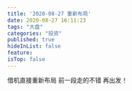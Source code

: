 ```yaml
---
title: '2020-08-27 重新布局'
date: 2020-08-27 16:11:23
tags: "大盘"
categories: "投资"
published: true
hideInList: false
feature: 
isTop: false
---
```

借机直接重新布局
前一段走的不错
再出发！
<!-- more -->
